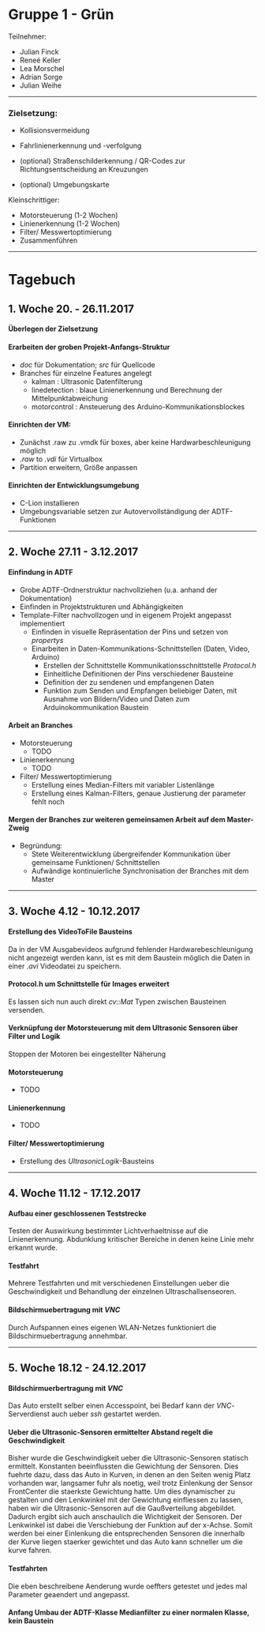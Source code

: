 # Gruppe 1 - Grün

Teilnehmer:

* Julian Finck
* Reneé Keller
* Lea Morschel
* Adrian Sorge
* Julian Weihe

---

### Zielsetzung:
* Kollisionsvermeidung

* Fahrlinienerkennung und -verfolgung
* (optional) Straßenschilderkennung / QR-Codes zur Richtungsentscheidung an Kreuzungen
* (optional) Umgebungskarte


Kleinschrittiger:
* Motorsteuerung (1-2 Wochen)
* Linienerkennung (1-2 Wochen)
* Filter/ Messwertoptimierung
* Zusammenführen

---
# Tagebuch

## 1. Woche 20. - 26.11.2017

#### Überlegen der Zielsetzung

#### Erarbeiten der groben Projekt-Anfangs-Struktur
- *doc* für Dokumentation; *src* für Quellcode
- Branches für einzelne Features angelegt
  - kalman : Ultrasonic Datenfilterung
  - linedetection : blaue Linienerkennung und Berechnung der Mittelpunktabweichung
  - motorcontrol : Ansteuerung des Arduino-Kommunikationsblockes

#### Einrichten der VM:
- Zunächst .raw zu .vmdk für boxes, aber keine Hardwarbeschleunigung möglich
- *.raw* to *.vdi* für Virtualbox
- Partition erweitern, Größe anpassen
  
#### Einrichten der Entwicklungsumgebung
- C-Lion installieren
- Umgebungsvariable setzen zur Autovervollständigung der ADTF-Funktionen

---
## 2. Woche 27.11 - 3.12.2017

#### Einfindung in ADTF
- Grobe ADTF-Ordnerstruktur nachvollziehen (u.a. anhand der Dokumentation)
- Einfinden in Projektstrukturen und Abhängigkeiten
- Template-Filter nachvollzogen und in eigenem Projekt angepasst implementiert
  - Einfinden in visuelle Repräsentation der Pins und setzen von *propertys*
  - Einarbeiten in Daten-Kommunikations-Schnittstellen (Daten, Video, Arduino)
    - Erstellen der Schnittstelle Kommunikationsschnittstelle *Protocol.h*
    - Einheitliche Definitionen der Pins verschiedener Bausteine
    - Definition der zu sendenen und empfangenen Daten
    - Funktion zum Senden und Empfangen beliebiger Daten, mit Ausnahme von
        Bildern/Video und Daten zum Arduinokommunikation Baustein

#### Arbeit an Branches
- Motorsteuerung
  - TODO
- Linienerkennung
  - TODO
- Filter/ Messwertoptimierung
  - Erstellung eines Median-Filters mit variabler Listenlänge
  - Erstellung eines Kalman-Filters, genaue Justierung der parameter fehlt noch

#### Mergen der Branches zur weiteren gemeinsamen Arbeit auf dem Master-Zweig
- Begründung:
  - Stete Weiterentwicklung übergreifender Kommunikation über gemeinsame Funktionen/ Schnittstellen
  - Aufwändige kontinuierliche Synchronisation der Branches mit dem Master

---
## 3. Woche 4.12 - 10.12.2017

#### Erstellung des VideoToFile Bausteins
Da in der VM Ausgabevideos aufgrund fehlender Hardwarebeschleunigung nicht angezeigt werden kann,
ist es mit dem Baustein möglich die Daten in einer *.avi* Videodatei zu speichern.

#### Protocol.h um Schnittstelle für Images erweitert
Es lassen sich nun auch direkt *cv::Mat* Typen zwischen Bausteinen versenden.

#### Verknüpfung der Motorsteuerung mit dem Ultrasonic Sensoren über Filter und Logik
Stoppen der Motoren bei eingestellter Näherung

#### Motorsteuerung
- TODO

#### Linienerkennung
- TODO

#### Filter/ Messwertoptimierung
- Erstellung des *UltrasonicLogik*-Bausteins

---
## 4. Woche 11.12 - 17.12.2017

#### Aufbau einer geschlossenen Teststrecke
Testen der Auswirkung bestimmter Lichtverhaeltnisse auf die Linienerkennung.
Abdunklung kritischer Bereiche in denen keine Linie mehr erkannt wurde.

#### Testfahrt
Mehrere Testfahrten und mit verschiedenen Einstellungen ueber die Geschwindigkeit
und Behandlung der einzelnen Ultraschallsenseoren.

#### Bildschirmuebertragung mit *VNC*
Durch Aufspannen eines eigenen WLAN-Netzes funktioniert die Bildschirmuebertragung annehmbar.

---
## 5. Woche 18.12 - 24.12.2017

#### Bildschirmuerbertragung mit *VNC*
Das Auto erstellt selber einen Accesspoint, bei Bedarf kann der *VNC*-Serverdienst auch ueber *ssh* gestartet werden.

#### Ueber die Ultrasonic-Sensoren ermittelter Abstand regelt die Geschwindigkeit
Bisher wurde die Geschwindigkeit ueber die Ultrasonic-Sensoren statisch ermittelt. Konstanten
beeinflussten die Gewichtung der Sensoren. Dies fuehrte dazu, dass das Auto in Kurven, in denen an den
Seiten wenig Platz vorhanden war, langsamer fuhr als noetig, weil trotz Einlenkung der Sensor FrontCenter
die staerkste Gewichtung hatte. Um dies dynamischer zu gestalten und den Lenkwinkel mit der Gewichtung
einfliessen zu lassen, haben wir die Ultrasonic-Sensoren auf die Gaußverteilung abgebildet. Dadurch ergibt
sich auch anschaulich die Wichtigkeit der Sensoren. Der Lenkwinkel ist dabei die Verschiebung der Funktion
auf der x-Achse. Somit werden bei einer Einlenkung die entsprechenden Sensoren die innerhalb der Kurve liegen
staerker gewichtet und das Auto kann schneller um die kurve fahren.

#### Testfahrten
Die eben beschreibene Aenderung wurde oeffters getestet und jedes mal Parameter geaendert und angepasst.


#### Anfang Umbau der ADTF-Klasse Medianfilter zu einer normalen Klasse, kein Baustein









